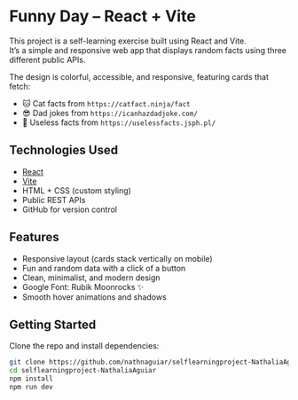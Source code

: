 # Funny Day – React + Vite

This project is a self-learning exercise built using React and Vite.  
It’s a simple and responsive web app that displays random facts using three different public APIs.

The design is colorful, accessible, and responsive, featuring cards that fetch:

- 🐱 Cat facts from `https://catfact.ninja/fact`
- 😎 Dad jokes from `https://icanhazdadjoke.com/`
- 🧠 Useless facts from `https://uselessfacts.jsph.pl/`

## Technologies Used

- [React](https://reactjs.org/)
- [Vite](https://vitejs.dev/)
- HTML + CSS (custom styling)
- Public REST APIs
- GitHub for version control

## Features

- Responsive layout (cards stack vertically on mobile)
- Fun and random data with a click of a button
- Clean, minimalist, and modern design
- Google Font: Rubik Moonrocks ✨
- Smooth hover animations and shadows

## Getting Started

Clone the repo and install dependencies:

```bash
git clone https://github.com/nathnaguiar/selflearningproject-NathaliaAguiar.git
cd selflearningproject-NathaliaAguiar
npm install
npm run dev
